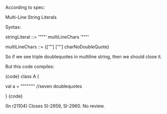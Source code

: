 According to spec:

Multi-Line String Literals

Syntax:

stringLiteral ::= ‘"""’ multiLineChars ‘"""’

multiLineChars ::= {[’"’] [’"’] charNoDoubleQuote}

 

So if we see triple doublequotes in multiline string, then we should close it.

But this code compiles:

 
{code}
class A {

  val a = """"""" //seven doublequotes

}
{code}


(In r21104) Closes SI-2959, SI-2960. No review.
